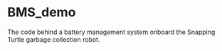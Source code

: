 # BMS_demo
The code behind a battery management system onboard the Snapping Turtle garbage collection robot.
